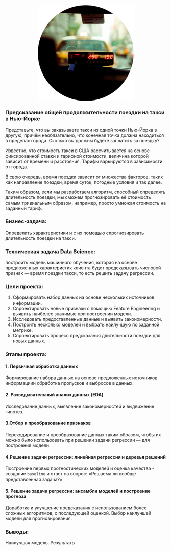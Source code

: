 <center> <img src=pic/dst3-pr5_1_1.png  width="300"/> </center>

### Предсказание общей продолжительности поездки на такси в Нью-Йорке

Представьте, что вы заказываете такси из одной точки Нью-Йорка в другую, причём необязательно, что конечная точка должна находиться в пределах города. Сколько вы должны будете заплатить за поездку?

Известно, что стоимость такси в США рассчитывается на основе фиксированной ставки и тарифной стоимости, величина которой зависит от времени и расстояния. Тарифы варьируются в зависимости от города.

В свою очередь, время поездки зависит от множества факторов, таких как направление поездки, время суток, погодные условия и так далее.

Таким образом, если мы разработаем алгоритм, способный определять длительность поездки, мы сможем прогнозировать её стоимость самым тривиальным образом, например, просто умножая стоимость на заданный тариф.

### **Бизнес-задача:** 
Определить характеристики и с их помощью спрогнозировать длительность поездки на такси.

### **Техническая задача Data Science:**
построить модель машинного обучения, которая на основе предложенных характеристик клиента будет предсказывать числовой признак — время поездки такси, то есть решить задачу регрессии.

### Цели проекта:
1. Сформировать набор данных на основе нескольких источников информации.
2. Спроектировать новые признаки с помощью Feature Engineering и выявить наиболее значимые при построении модели.
3. Исследовать предоставленные данные и выявить закономерности.
4. Построить несколько моделей и выбрать наилучшую по заданной метрике.
5. Спроектировать процесс предсказания длительности поездки для новых данных.

### Этапы проекта:
#### 1. Первичная обработка данных

Формирование набора данных на основе предложенных источников информациии обработка пропусков и выбросов в данных.

#### 2. Разведывательный анализ данных (EDA)

Исследование данных, выявление закономерностей и выдвижение гипотез.

#### 3.Отбор и преобразование признаков

Перекодирование и преобразование данных таким образом, чтобы их можно было использовать при решении задачи регрессии — для построения модели.

#### 4.Решение задачи регрессии: линейная регрессия и деревья решений

Построение первых прогностических моделей и оценка качества - создание `baseline` и ответ на вопрос: «Решаема ли вообще представленная задача?»

#### 5. Решение задачи регрессии: ансамбли моделей и построение прогноза

Доработка и улучшение предсказания с использованием более сложных алгоритмов, с последующей оценкой. Выбор наилучшей модели для прогнозирования.

### Выводы:
Наилучшая модель. Результаты.
